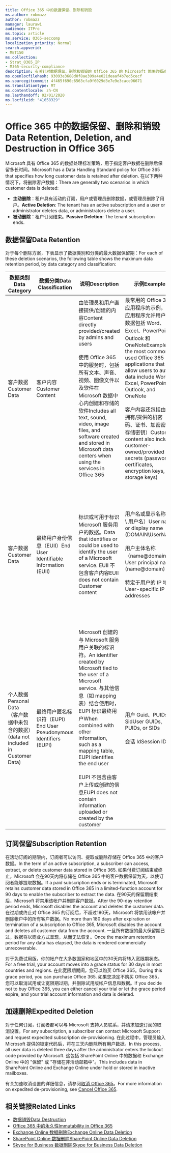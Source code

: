 ```yaml
---
title: Office 365 中的数据保留、删除和销毁
ms.author: robmazz
author: robmazz
manager: laurawi
audience: ITPro
ms.topic: article
ms.service: O365-seccomp
localization_priority: Normal
search.appverid:
- MET150
ms.collection:
- Strat_O365_IP
- M365-security-compliance
description: 有关针对数据保留、删除和销毁的 Office 365 的 Microsoft 策略的概述。
ms.openlocfilehash: 93093e3688d0f8ae399a4e021deaaf4b7ed5cecf
ms.sourcegitcommit: 4f465f690c6563cfa9f6029d3e7e9e3cace96671
ms.translationtype: MT
ms.contentlocale: zh-CN
ms.lasthandoff: 02/01/2020
ms.locfileid: "41658329"
---
```

# <a name="data-retention-deletion-and-destruction-in-office-365"></a><span data-ttu-id="e4a04-103">Office 365 中的数据保留、删除和销毁</span><span class="sxs-lookup"><span data-stu-id="e4a04-103">Data Retention, Deletion, and Destruction in Office 365</span></span>

<span data-ttu-id="e4a04-104">Microsoft 具有 Office 365 的数据处理标准策略，用于指定客户数据在删除后保留多长时间。</span><span class="sxs-lookup"><span data-stu-id="e4a04-104">Microsoft has a Data Handling Standard policy for Office 365 that specifies how long customer data is retained after deletion.</span></span> <span data-ttu-id="e4a04-105">在以下两种情况下，将删除客户数据：</span><span class="sxs-lookup"><span data-stu-id="e4a04-105">There are generally two scenarios in which customer data is deleted:</span></span>

- <span data-ttu-id="e4a04-106">**主动删除**：租户具有活动的订阅，用户或管理员删除数据，或管理员删除了用户。</span><span class="sxs-lookup"><span data-stu-id="e4a04-106">**Active Deletion**: The tenant has an active subscription and a user or administrator deletes data, or administrators delete a user.</span></span>
- <span data-ttu-id="e4a04-107">**被动删除**：租户订阅结束。</span><span class="sxs-lookup"><span data-stu-id="e4a04-107">**Passive Deletion**: The tenant subscription ends.</span></span>

## <a name="data-retention"></a><span data-ttu-id="e4a04-108">数据保留</span><span class="sxs-lookup"><span data-stu-id="e4a04-108">Data Retention</span></span>

<span data-ttu-id="e4a04-109">对于每个删除方案，下表显示了数据类别和分类的最大数据保留期：</span><span class="sxs-lookup"><span data-stu-id="e4a04-109">For each of these deletion scenarios, the following table shows the maximum data retention period, by data category and classification:</span></span>

| <span data-ttu-id="e4a04-110">数据类别</span><span class="sxs-lookup"><span data-stu-id="e4a04-110">Data Category</span></span> | <span data-ttu-id="e4a04-111">数据分类</span><span class="sxs-lookup"><span data-stu-id="e4a04-111">Data Classification</span></span> | <span data-ttu-id="e4a04-112">说明</span><span class="sxs-lookup"><span data-stu-id="e4a04-112">Description</span></span> | <span data-ttu-id="e4a04-113">示例</span><span class="sxs-lookup"><span data-stu-id="e4a04-113">Examples</span></span> | <span data-ttu-id="e4a04-114">保留期</span><span class="sxs-lookup"><span data-stu-id="e4a04-114">Retention Period</span></span> |
|-----------------|-----------------|-----------------|----------------------------------|-------------------------------|
| <span data-ttu-id="e4a04-115">客户数据</span><span class="sxs-lookup"><span data-stu-id="e4a04-115">Customer Data</span></span> | <span data-ttu-id="e4a04-116">客户内容</span><span class="sxs-lookup"><span data-stu-id="e4a04-116">Customer Content</span></span>| <span data-ttu-id="e4a04-117">由管理员和用户直接提供/创建的内容</span><span class="sxs-lookup"><span data-stu-id="e4a04-117">Content directly provided/created by admins and users</span></span> <br><br> <span data-ttu-id="e4a04-118">使用 Office 365 中的服务时，包括所有文本、声音、视频、图像文件以及软件在 Microsoft 数据中心内创建和存储的软件</span><span class="sxs-lookup"><span data-stu-id="e4a04-118">Includes all text, sound, video, image files, and software created and stored in Microsoft data centers when using the services in Office 365</span></span> | <span data-ttu-id="e4a04-119">最常用的 Office 365 应用程序的示例，这些应用程序允许用户创作数据包括 Word、Excel、PowerPoint、Outlook 和 OneNote</span><span class="sxs-lookup"><span data-stu-id="e4a04-119">Examples of the most commonly used Office 365 applications that allow users to author data include Word, Excel, PowerPoint, Outlook, and OneNote</span></span> <br><br> <span data-ttu-id="e4a04-120">客户内容还包括由客户拥有/提供的机密（密码、证书、加密密钥、存储密钥）</span><span class="sxs-lookup"><span data-stu-id="e4a04-120">Customer content also includes customer-owned/provided secrets (passwords, certificates, encryption keys, storage keys)</span></span> | <span data-ttu-id="e4a04-121">**主动删除方案：** 最多30天</span><span class="sxs-lookup"><span data-stu-id="e4a04-121">**Active Deletion Scenario:** at most 30 days</span></span> <br><br> <span data-ttu-id="e4a04-122">**被动删除方案：** 最多180天</span><span class="sxs-lookup"><span data-stu-id="e4a04-122">**Passive Deletion Scenario:** at most 180 days</span></span> |
| <span data-ttu-id="e4a04-123">客户数据</span><span class="sxs-lookup"><span data-stu-id="e4a04-123">Customer Data</span></span> | <span data-ttu-id="e4a04-124">最终用户身份信息（EUII）</span><span class="sxs-lookup"><span data-stu-id="e4a04-124">End User Identifiable Information (EUII)</span></span> | <span data-ttu-id="e4a04-125">标识或可用于标识 Microsoft 服务用户的数据。</span><span class="sxs-lookup"><span data-stu-id="e4a04-125">Data that identifies or could be used to identify the user of a Microsoft service.</span></span> <span data-ttu-id="e4a04-126">EUII 不包含客户内容</span><span class="sxs-lookup"><span data-stu-id="e4a04-126">EUII does not contain Customer content</span></span> | <span data-ttu-id="e4a04-127">用户名或显示名称（域 \ 用户名）</span><span class="sxs-lookup"><span data-stu-id="e4a04-127">User name or display name (DOMAIN\UserName)</span></span> <br><br> <span data-ttu-id="e4a04-128">用户主体名称（name@domain）</span><span class="sxs-lookup"><span data-stu-id="e4a04-128">User principal name (name@domain)</span></span> <br><br>  <span data-ttu-id="e4a04-129">特定于用户的 IP 地址</span><span class="sxs-lookup"><span data-stu-id="e4a04-129">User-specific IP addresses</span></span> | <span data-ttu-id="e4a04-130">**主动删除方案：** 最多180天（仅租户管理员操作）</span><span class="sxs-lookup"><span data-stu-id="e4a04-130">**Active Deletion Scenario:** at most 180 days (only a tenant administrator action)</span></span> <br><br> <span data-ttu-id="e4a04-131">**被动删除方案：** 最多180天</span><span class="sxs-lookup"><span data-stu-id="e4a04-131">**Passive Deletion Scenario:** at most 180 days</span></span> |
| <span data-ttu-id="e4a04-132">个人数据</span><span class="sxs-lookup"><span data-stu-id="e4a04-132">Personal Data</span></span> <br> <span data-ttu-id="e4a04-133">（客户数据中未包含的数据）</span><span class="sxs-lookup"><span data-stu-id="e4a04-133">(data not included in Customer Data)</span></span> | <span data-ttu-id="e4a04-134">最终用户匿名标识符（EUPI）</span><span class="sxs-lookup"><span data-stu-id="e4a04-134">End User Pseudonymous Identifiers (EUPI)</span></span> | <span data-ttu-id="e4a04-135">Microsoft 创建的与 Microsoft 服务用户关联的标识符。</span><span class="sxs-lookup"><span data-stu-id="e4a04-135">An identifier created by Microsoft tied to the user of a Microsoft service.</span></span> <span data-ttu-id="e4a04-136">与其他信息（如 mapping 表）结合使用时，EUPI 标识最终用户</span><span class="sxs-lookup"><span data-stu-id="e4a04-136">When combined with other information, such as a mapping table, EUPI identifies the end user</span></span> <br><br> <span data-ttu-id="e4a04-137">EUPI 不包含由客户上传或创建的信息</span><span class="sxs-lookup"><span data-stu-id="e4a04-137">EUPI does not contain information uploaded or created by the customer</span></span> | <span data-ttu-id="e4a04-138">用户 Guid、PUIDs 或 Sid</span><span class="sxs-lookup"><span data-stu-id="e4a04-138">User GUIDs, PUIDs, or SIDs</span></span> <br><br> <span data-ttu-id="e4a04-139">会话 Id</span><span class="sxs-lookup"><span data-stu-id="e4a04-139">Session IDs</span></span> | <span data-ttu-id="e4a04-140">**主动删除方案：** 最多30天</span><span class="sxs-lookup"><span data-stu-id="e4a04-140">**Active Deletion Scenario:** at most 30 days</span></span> <br><br> <span data-ttu-id="e4a04-141">**被动删除方案：** 最多180天</span><span class="sxs-lookup"><span data-stu-id="e4a04-141">**Passive Deletion Scenario:** at most 180 days</span></span> |

## <a name="subscription-retention"></a><span data-ttu-id="e4a04-142">订阅保留</span><span class="sxs-lookup"><span data-stu-id="e4a04-142">Subscription Retention</span></span>

<span data-ttu-id="e4a04-143">在活动订阅的期限内，订阅者可以访问、提取或删除存储在 Office 365 中的客户数据。</span><span class="sxs-lookup"><span data-stu-id="e4a04-143">In the term of an active subscription, a subscriber can access, extract, or delete customer data stored in Office 365.</span></span> <span data-ttu-id="e4a04-144">如果付费订阅结束或终止，Microsoft 会在90天内将存储在 Office 365 中的客户数据保留为天，以使订阅者能够提取数据。</span><span class="sxs-lookup"><span data-stu-id="e4a04-144">If a paid subscription ends or is terminated, Microsoft retains customer data stored in Office 365 in a limited-function account for 90 days to enable the subscriber to extract the data.</span></span> <span data-ttu-id="e4a04-145">在90天的保留期结束后，Microsoft 将禁用该帐户并删除客户数据。</span><span class="sxs-lookup"><span data-stu-id="e4a04-145">After the 90-day retention period ends, Microsoft disables the account and deletes the customer data.</span></span> <span data-ttu-id="e4a04-146">在过期或终止对 Office 365 的订阅后，不超过180天，Microsoft 将禁用该帐户并删除帐户中的所有客户数据。</span><span class="sxs-lookup"><span data-stu-id="e4a04-146">No more than 180 days after expiration or termination of a subscription to Office 365, Microsoft disables the account and deletes all customer data from the account.</span></span> <span data-ttu-id="e4a04-147">一旦所有数据的最大保留期已过，数据将以商业方式呈现，从而无法恢复。</span><span class="sxs-lookup"><span data-stu-id="e4a04-147">Once the maximum retention period for any data has elapsed, the data is rendered commercially unrecoverable.</span></span>

<span data-ttu-id="e4a04-148">对于免费试用版，你的帐户在大多数国家和地区中的30天内将转入宽限期状态。</span><span class="sxs-lookup"><span data-stu-id="e4a04-148">For a free trial, your account moves into a grace status for 30 days in most countries and regions.</span></span> <span data-ttu-id="e4a04-149">在此宽限期期间，您可以购买 Office 365。</span><span class="sxs-lookup"><span data-stu-id="e4a04-149">During this grace period, you can purchase Office 365.</span></span> <span data-ttu-id="e4a04-150">如果您决定不购买 Office 365，您可以取消试用或让宽限期过期，并删除试用版帐户信息和数据。</span><span class="sxs-lookup"><span data-stu-id="e4a04-150">If you decide not to buy Office 365, you can either cancel your trial or let the grace period expire, and your trial account information and data is deleted.</span></span>

## <a name="expedited-deletion"></a><span data-ttu-id="e4a04-151">加速删除</span><span class="sxs-lookup"><span data-stu-id="e4a04-151">Expedited Deletion</span></span>

<span data-ttu-id="e4a04-152">对于任何订阅，订阅者都可以与 Microsoft 支持人员联系，并请求加速订阅的取消设置。</span><span class="sxs-lookup"><span data-stu-id="e4a04-152">For any subscription, a subscriber can contact Microsoft Support and request expedited subscription de-provisioning.</span></span> <span data-ttu-id="e4a04-153">在此过程中，管理员输入 Microsoft 提供的锁定代码后，将在三天内删除所有用户数据。</span><span class="sxs-lookup"><span data-stu-id="e4a04-153">In this process, all user data is deleted three days after the administrator enters the lockout code provided by Microsoft.</span></span> <span data-ttu-id="e4a04-154">这包括 SharePoint Online 中的数据和 Exchange Online 中的 "保留" 或 "存储在非活动邮箱中"。</span><span class="sxs-lookup"><span data-stu-id="e4a04-154">This includes data in SharePoint Online and Exchange Online under hold or stored in inactive mailboxes.</span></span>

<span data-ttu-id="e4a04-155">有关加速取消设置的详细信息，请参阅[取消 Office 365](https://docs.microsoft.com/office365/admin/subscriptions-and-billing/cancel-your-subscription)。</span><span class="sxs-lookup"><span data-stu-id="e4a04-155">For more information on expedited de-provisioning, see [Cancel Office 365](https://docs.microsoft.com/office365/admin/subscriptions-and-billing/cancel-your-subscription).</span></span>

## <a name="related-links"></a><span data-ttu-id="e4a04-156">相关链接</span><span class="sxs-lookup"><span data-stu-id="e4a04-156">Related Links</span></span>

- [<span data-ttu-id="e4a04-157">数据销毁</span><span class="sxs-lookup"><span data-stu-id="e4a04-157">Data Destruction</span></span>](office-365-data-destruction.md)
- [<span data-ttu-id="e4a04-158">Office 365 中的永久性</span><span class="sxs-lookup"><span data-stu-id="e4a04-158">Immutability in Office 365</span></span>](office-365-data-immutability.md)
- [<span data-ttu-id="e4a04-159">Exchange Online 数据删除</span><span class="sxs-lookup"><span data-stu-id="e4a04-159">Exchange Online Data Deletion</span></span>](office-365-exchange-online-data-deletion.md)
- [<span data-ttu-id="e4a04-160">SharePoint Online 数据删除</span><span class="sxs-lookup"><span data-stu-id="e4a04-160">SharePoint Online Data Deletion</span></span>](office-365-sharepoint-online-data-deletion.md)
- [<span data-ttu-id="e4a04-161">Skype for Business 数据删除</span><span class="sxs-lookup"><span data-stu-id="e4a04-161">Skype for Business Data Deletion</span></span>](office-365-skype-data-deletion.md)